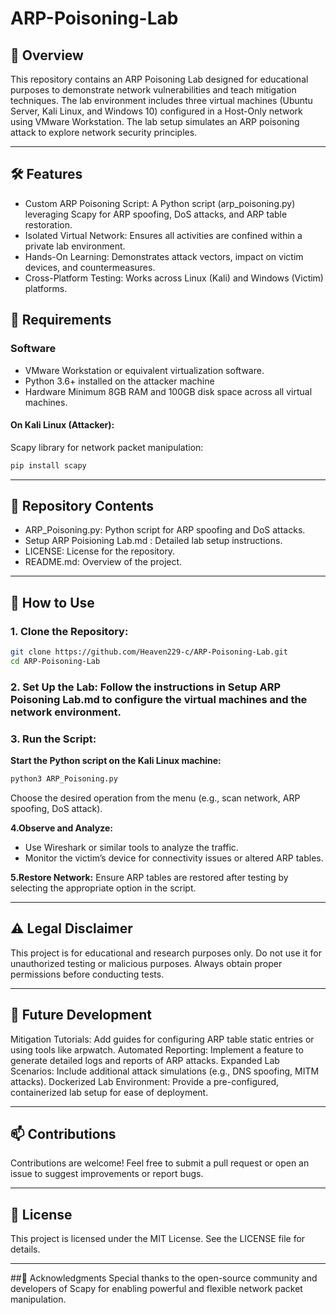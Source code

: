 # ARP-Poisoning-Lab
## 📖 Overview
This repository contains an ARP Poisoning Lab designed for educational purposes to demonstrate network vulnerabilities and teach mitigation techniques. The lab environment includes three virtual machines (Ubuntu Server, Kali Linux, and Windows 10) configured in a Host-Only network using VMware Workstation. The lab setup simulates an ARP poisoning attack to explore network security principles.

---

## 🛠️ Features
- Custom ARP Poisoning Script: A Python script (arp_poisoning.py) leveraging Scapy for ARP spoofing, DoS attacks, and ARP table restoration.
- Isolated Virtual Network: Ensures all activities are confined within a private lab environment.
- Hands-On Learning: Demonstrates attack vectors, impact on victim devices, and countermeasures.
- Cross-Platform Testing: Works across Linux (Kali) and Windows (Victim) platforms.
  
## 🔧 Requirements
### Software
  - VMware Workstation or equivalent virtualization software.
  - Python 3.6+ installed on the attacker machine
  - Hardware
      Minimum 8GB RAM and 100GB disk space across all virtual machines.
#### On Kali Linux (Attacker):
  Scapy library for network packet manipulation:
  ```bash
  pip install scapy
  ```
---

## 📂 Repository Contents
  - ARP_Poisoning.py: Python script for ARP spoofing and DoS attacks.
  - Setup ARP Poisioning Lab.md : Detailed lab setup instructions.
  - LICENSE: License for the repository.
  - README.md: Overview of the project.

---

## 🚀 How to Use
### 1. Clone the Repository:

```bash
git clone https://github.com/Heaven229-c/ARP-Poisoning-Lab.git
cd ARP-Poisoning-Lab
```
### 2. Set Up the Lab: Follow the instructions in Setup ARP Poisoning Lab.md to configure the virtual machines and the network environment.

### 3. Run the Script:
**Start the Python script on the Kali Linux machine:**
```bash
python3 ARP_Poisoning.py
```
Choose the desired operation from the menu (e.g., scan network, ARP spoofing, DoS attack).

**4.Observe and Analyze:**
  - Use Wireshark or similar tools to analyze the traffic.
  - Monitor the victim’s device for connectivity issues or altered ARP tables.

**5.Restore Network:**
Ensure ARP tables are restored after testing by selecting the appropriate option in the script.

---

## ⚠️ Legal Disclaimer
This project is for educational and research purposes only. Do not use it for unauthorized testing or malicious purposes. Always obtain proper permissions before conducting tests.

---

## 🔮 Future Development
Mitigation Tutorials: Add guides for configuring ARP table static entries or using tools like arpwatch.
Automated Reporting: Implement a feature to generate detailed logs and reports of ARP attacks.
Expanded Lab Scenarios: Include additional attack simulations (e.g., DNS spoofing, MITM attacks).
Dockerized Lab Environment: Provide a pre-configured, containerized lab setup for ease of deployment.

---

## 📫 Contributions
Contributions are welcome! Feel free to submit a pull request or open an issue to suggest improvements or report bugs.

---

## 📜 License
This project is licensed under the MIT License. See the LICENSE file for details.

---

##🌟 Acknowledgments
Special thanks to the open-source community and developers of Scapy for enabling powerful and flexible network packet manipulation.






